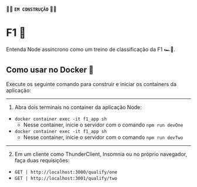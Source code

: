 🧱🧱 **``EM CONSTRUÇÃO``** 🧱🧱


# F1 🏁
Entenda Node assíncrono como um treino de classificação da F1 🏎️💨.

## Como usar no Docker 🐳
Execute os seguinte comando para construir e iniciar os containers da aplicação:

---
1. Abra dois terminais no container da aplicação Node:
- ``docker container exec -it f1_app sh``
  - Nesse container, inicie o servidor com o comando `npm run devOne`
- ``docker container exec -it f1_app sh``
  - Nesse container, inicie o servidor com o comando `npm run devTwo`

---
2. Em um cliente como ThunderClient, Insomnia ou no próprio navegador, faça duas requisições:
- `GET | http://localhost:3000/qualify/one`
- `GET | http://localhost:3001/qualify/two`
